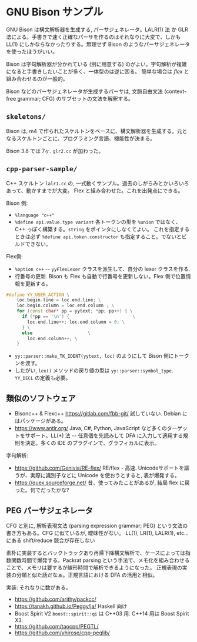 
# GNU Bison サンプル

GNU Bison は構文解析器を生成する, パーサジェネレータ。LALR(1) 法 か GLR 法による。手書きで速く正確なパーサを作るのはそれなりに大変で、しかも LL(1) にしかならなかったりする。無理せず Bison のようなパーサジェネレータを使ったほうがいい。

Bison は字句解析器が分かれている (別に用意する) のがよい。字句解析が複雑になると手書きしたいことが多く、一体型のは逆に困る。
簡単な場合は <i>flex</i> と組み合わせるのが一般的。

Bison などのパーサジェネレータが生成するパーサは, 文脈自由文法 (context-free grammar; CFG) のサブセットの文法を解釈する。




## `skeletons/`

Bison は, m4 で作られたスケルトンをベースに、構文解析器を生成する。元となるスケルトンごとに、プログラミング言語、機能性が決まる。

Bison 3.8 では 7ヶ. `glr2.cc` が加わった。


## `cpp-parser-sample/`

C++ スケルトン `lalr1.cc` の, 一式動くサンプル。過去のしがらみとかいろいろあって、動かすまでが大変。
Flex と組み合わせた。これを出発点にできる。

Bison 側:
 - `%language "c++"`
 - `%define api.value.type variant` 各トークンの型を <code>%union</code> ではなく、C++ っぽく構築する。`string` をポインタにしなくてよい。
   これを指定するときは必ず `%define api.token.constructor` も指定すること。でないとビルドできない。

Flex側:
 - `%option c++`  -- `yyFlexLexer` クラスを派生して、自分の lexer クラスを作る.
 - 行番号の更新. Bison も Flex も自動で行番号を更新しない。Flex 側で位置情報を更新する。
```c++
#define YY_USER_ACTION \
    loc.begin.line = loc.end.line; \
    loc.begin.column = loc.end.column ; \
    for (const char* pp = yytext; *pp; pp++) { \
      if (*pp == '\n') {                        \
        loc.end.line++; loc.end.column = 0; \
      } \
      else                     \
        loc.end.column++; \
    }
```
 - `yy::parser::make_TK_IDENT(yytext, loc)` のようにして Bison 側にトークンを渡す。
 - したがい, <code>lex()</code> メソッドの戻り値の型は `yy::parser::symbol_type`. <code>YY_DECL</code> の定義も必要。




## 類似のソフトウェア

 - Bisonc++ &amp; Flexc++ https://gitlab.com/fbb-git/  試していない. Debian にはパッケージがある。
 - https://www.antlr.org/ Java, C#, Python, JavaScript など多くのターゲットをサポート。LL(*) 法 -- 任意個を先読みして DFA に入力して適用する規則を決定。多くの IDE のプラグインで、グラフィカルに表示。
 
字句解析:
 - https://github.com/Genivia/RE-flex/  RE/flex - 高速. Unicodeサポートを謳うが、実際に識別子などに Unicode を使おうとすると, 表が爆発する。
 - https://quex.sourceforge.net/  昔、使ってみたことがあるが, 結局 flex に戻った。何でだったかな?






## PEG パーサジェネレータ

CFG と別に, 解析表現文法 (parsing expression grammar; PEG) という文法の書き方もある。CFG に似ているが, 曖昧性がない。
LL(1), LR(1), LALR(1), etc... にある shift/reduce 競合が存在しない

素朴に実装するとバックトラックあり再帰下降構文解析で、ケースによっては指数関数時間で爆発する。Packrat parsing という手法で、メモ化を組み合わせることで、メモリは要するが線形時間で解析できるようになった。
正規表現の実装の分類と似た話だなぁ。正規言語における DFA の活用と相似。

実装: それなりに数がある。
 - https://github.com/arithy/packcc/
 - https://tanakh.github.io/Peggy/ja/   Haskell 向け
 - Boost Spirit V2 <code>boost::spirit::qi</code> は C++03 用. C++14 用は Boost Spirit X3.
 - https://github.com/taocpp/PEGTL/
 - https://github.com/yhirose/cpp-peglib/


